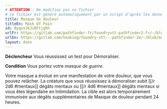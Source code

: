 ```yaml
---
# ATTENTION : Ne modifiez pas ce fichier
# Ce fichier est généré automatiquement par un script d'après les données du module Foundry VTT officiel et de sa traduction
title: Masque de douleur
titleEn: Mask Of Pain
id: ByqxxJkJiNFtjghh
urlFr: https://gitlab.com/pathfinder-fr/foundryvtt-pathfinder2-fr/-/blob/master/data/feats/ByqxxJkJiNFtjghh.htm
urlEn: https://gitlab.com/hooking/foundry-vtt---pathfinder-2e/-/blob/master/packs/data/feats.db/mask-of-pain.json
layout: dons
---
```

**Déclencheur** Vous réussissez un test pour Démoraliser.

**Condition** Vous portez votre *masque de guerre*.

Votre masque a évolué en une manifestation de votre douleur, que vous pouvez relâcher. La créature que vous réussissez à démoraliser subit [[/r 2d6 #mentaux]] dégâts mentaux ou [[/r 4d6 #mentaux]] dégâts mentaux si vous êtes légendaire en Intimidation. La cible est alors temporairement immunisée aux dégâts supplémentaires de Masque de douleur pendant 24 heures.
